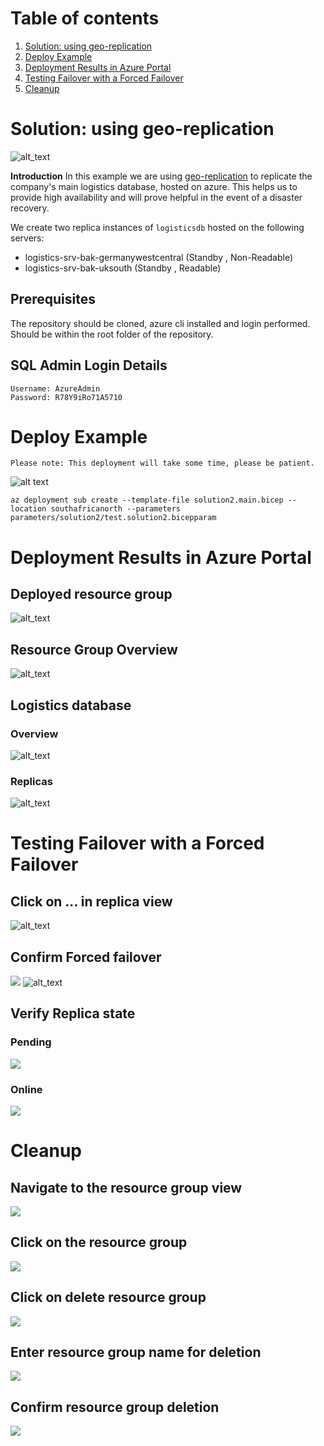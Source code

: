 # Table of contents
1. [Solution: using geo-replication](#solution-using-geo-replication)
2. [Deploy Example](#deploy-example)
3. [Deployment Results in Azure Portal](#deployment-results-in-azure-portal)
4. [Testing Failover with a Forced Failover](#testing-failover-with-a-forced-failover)
5. [Cleanup](#cleanup)
# Solution: using geo-replication
![alt_text](images/solution-2-resources.jpg)

**Introduction**
In this example we are using [geo-replication](https://learn.microsoft.com/en-us/azure/azure-sql/database/active-geo-replication-overview?view=azuresql&tabs=tsql) to replicate the company's main logistics database, hosted on azure. This helps us to provide high availability and will prove helpful in the event of a disaster recovery. 

We create two replica instances of ``logisticsdb`` hosted on the following servers:
- logistics-srv-bak-germanywestcentral (Standby , Non-Readable)
- logistics-srv-bak-uksouth (Standby , Readable)
## Prerequisites
The repository should be cloned, azure cli installed and login performed. Should be within the root folder of the repository.

## SQL Admin Login Details
```
Username: AzureAdmin
Password: R78Y9iRo71A5710
```

# Deploy Example
``Please note: This deployment will take some time, please be patient.``

![alt text](images/example-deployment.png)
```
az deployment sub create --template-file solution2.main.bicep --location southafricanorth --parameters parameters/solution2/test.solution2.bicepparam
```

# Deployment Results in Azure Portal

## Deployed resource group
![alt_text](images/portal%20view/portal-view-resource-groups.png)

## Resource Group Overview
![alt_text](images/portal%20view/resource-group-overview.png)

## Logistics database
### Overview
![alt_text](images/portal%20view/portal-view-logistics-db-overview.png)
### Replicas
![alt_text](images/portal%20view/portal-view-replicas.png)

# Testing Failover with a Forced Failover
## Click on ... in replica view
![alt_text](images/portal%20view/navigate-to-forced-failover.png)
## Confirm Forced failover
![](images/portal%20view/portal-view-failover-request-notification.png)
![alt_text](images/portal%20view/confirm-forced-failover.png)

## Verify Replica state
### Pending
![](images/portal%20view/replica-state-pending.png)
### Online
![](images/portal%20view/replica-state-online.png)

# Cleanup
## Navigate to the resource group view
![](images/portal%20view/cleanup-home-view-navigate-resource-groups.png)
## Click on the resource group
![](images/portal%20view/cleanup-resource-group-view-navigate-resource-group.png)
## Click on delete resource group
![](images/portal%20view/cleanup-delete-resource-group.png)
## Enter resource group name for deletion
![](images/portal%20view/delete-resource-group-deletion.png)
## Confirm resource group deletion
![](images/portal%20view/confirm-resource-group-deletion.png)